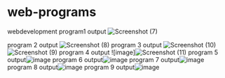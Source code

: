# web-programs
webdevelopment
program1 output
![Screenshot (7)](https://github.com/sahana930/web-programs/assets/136681776/9552ec7e-6385-4c36-bb14-5899463730b7)


program 2 output
![Screenshot (8)](https://github.com/sahana930/web-programs/assets/136681776/535b7193-76a3-4450-8e3f-286372baa1e9)
program 3 output
![Screenshot (10)](https://github.com/sahana930/web-programs/assets/136681776/a9a8d24f-6e22-4841-9a2f-b03d30ab9296)
![Screenshot (9)](https://github.com/sahana930/web-programs/assets/136681776/abc6909c-42d9-477a-bc37-95f20b2db79c)
program 4 output
![image]![Screenshot (11)](https://github.com/sahana930/web-programs/assets/136681776/28b336ea-da14-4400-a341-245cab995bf3)
program 5 output![image](https://github.com/sahana930/web-programs/assets/136681776/89a8d7bc-1c40-40a9-b83e-c9b3dc7dfab4)
program 6 output![image](https://github.com/sahana930/web-programs/assets/136681776/8d11086c-adff-4b2e-b784-3ff68bde7eb1)
program 7 output![image](https://github.com/sahana930/web-programs/assets/136681776/430c5b2b-d80a-4b5a-ad54-e4c7a19f517a)
program 8 output![image](https://github.com/sahana930/web-programs/assets/136681776/c2b95322-caab-433d-95f4-db4148214724)
program 9 output![image](https://github.com/sahana930/web-programs/assets/136681776/0bc85739-5b6d-458d-8f7a-a4cf6f79f327)









